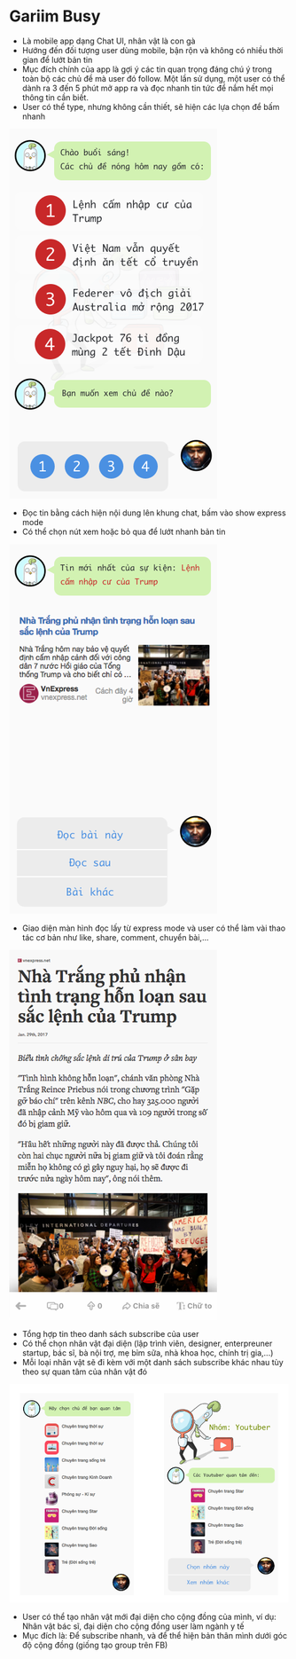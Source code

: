 # Gariim Busy

- Là mobile app dạng Chat UI, nhân vật là con gà
- Hướng đến đối tượng user dùng mobile, bận rộn và không có nhiều thời gian để lướt bản tin
- Mục đích chính của app là gợi ý các tin quan trọng đáng chú ý trong toàn bộ các chủ đề mà user đó follow. Một lần sử dụng, một user có thể dành ra 3 đến 5 phút mở app ra và đọc nhanh tin tức để nắm hết mọi thông tin cần biết.
- User có thể type, nhưng không cần thiết, sẽ hiện các lựa chọn để bấm nhanh

![](img/chat_ui.png)

- Đọc tin bằng cách hiện nội dung lên khung chat, bấm vào show express mode
- Có thể chọn nút xem hoặc bỏ qua để lướt nhanh bản tin

![](img/post_browse.png)

- Giao diện màn hình đọc lấy từ express mode và user có thể làm vài thao tác cơ bản như like, share, comment, chuyển bài,...

![](img/reader_screen.png)

- Tổng hợp tin theo danh sách subscribe của user
- Có thể chọn nhân vật đại diện (lập trình viên, designer, enterpreuner startup, bác sĩ, bà nội trợ, mẹ bỉm sữa, nhà khoa học, chính trị gia,...) 
- Mỗi loại nhân vật sẽ đi kèm với một danh sách subscribe khác nhau tùy theo sự quan tâm của nhân vật đó

![](img/follow_screen.png)

- User có thể tạo nhân vật mới đại diện cho cộng đồng của mình, ví dụ: Nhân vật bác sĩ, đại diện cho cộng đồng user làm ngành y tế
- Mục đích là: Để subscribe nhanh, và để thể hiện bản thân mình dưới góc độ cộng đồng (giống tạo group trên FB)
